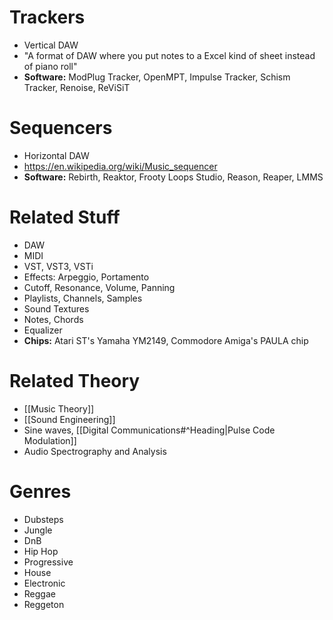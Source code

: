 # Trackers
- Vertical DAW
- "A format of DAW where you put notes to a Excel kind of sheet instead of piano roll"
- **Software:** ModPlug Tracker, OpenMPT, Impulse Tracker, Schism Tracker, Renoise, ReViSiT
# Sequencers
- Horizontal DAW
- https://en.wikipedia.org/wiki/Music_sequencer
- **Software:** Rebirth, Reaktor, Frooty Loops Studio, Reason, Reaper, LMMS
# Related Stuff
- DAW
- MIDI
- VST, VST3, VSTi
- Effects: Arpeggio, Portamento
- Cutoff, Resonance, Volume, Panning
- Playlists, Channels, Samples
- Sound Textures
- Notes, Chords
- Equalizer
- **Chips:** Atari ST's Yamaha YM2149, Commodore Amiga's PAULA chip
# Related Theory
- [[Music Theory]]
- [[Sound Engineering]]
- Sine waves, [[Digital Communications#^Heading|Pulse Code Modulation]]
- Audio Spectrography and Analysis
# Genres
- Dubsteps
- Jungle
- DnB
- Hip Hop
- Progressive
- House
- Electronic
- Reggae
- Reggeton